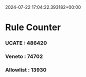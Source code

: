 2024-07-22 17:04:22.393182+00:00
# Rule Counter 
 ### UCATE : 486420

 ### Veneto : 74702

 ### Allowlist : 13930